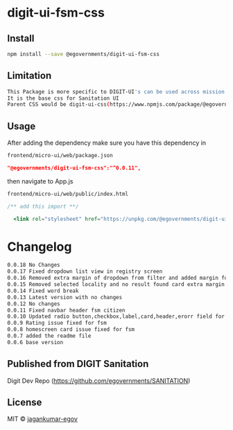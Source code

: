 <!-- TODO: update this -->

# digit-ui-fsm-css

## Install

```bash
npm install --save @egovernments/digit-ui-fsm-css
```

## Limitation

```bash
This Package is more specific to DIGIT-UI's can be used across mission's
It is the base css for Sanitation UI
Parent CSS would be digit-ui-css(https://www.npmjs.com/package/@egovernments/digit-ui-css)
```

## Usage

After adding the dependency make sure you have this dependency in

```bash
frontend/micro-ui/web/package.json
```

```json
"@egovernments/digit-ui-fsm-css":"^0.0.11",
```

then navigate to App.js

```bash
frontend/micro-ui/web/public/index.html
```

```jsx
/** add this import **/

  <link rel="stylesheet" href="https://unpkg.com/@egovernments/digit-ui-fsm-css@0.0.11/dist/index.css" />

```

# Changelog

```bash
0.0.18 No Changes    
0.0.17 Fixed dropdown list view in registry screen    
0.0.16 Removed extra margin of dropdown from filter and added margin for tag  
0.0.15 Removed selected locality and no result found card extra margin  
0.0.14 Fixed word break 
0.0.13 Latest version with no changes
0.0.12 No changes
0.0.11 Fixed navbar header fsm citizen
0.0.10 Updated radio button,checkbox,label,card,header,erorr field for all fsm citizen
0.0.9 Rating issue fixed for fsm
0.0.8 homescreen card issue fixed for fsm
0.0.7 added the readme file
0.0.6 base version
```

## Published from DIGIT Sanitation

Digit Dev Repo (<https://github.com/egovernments/SANITATION>)

## License

MIT © [jagankumar-egov](https://github.com/jagankumar-egov)

